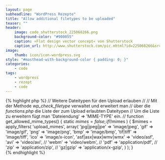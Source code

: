 ```yaml
---
layout: page
subheadline: "WordPress Rezepte"
title: "Allow additional filetypes to be uploaded"
teaser: ""
header:
    image: code_shutterstock_225068266.png
    background-color: "#900055"
    caption: »Flat design vector concept« von Shutterstock
    caption_url: http://www.shutterstock.com/pic.mhtml?id=225068266&src=id
image:
    thumb: icon/icon-wordpress.svg
style: "#masthead-with-background-color { padding: 0; }"
categories:
    - code
tags:
    - wordpress
    - rezept
    - code
---
```


{% highlight php %}
// Weitere Dateitypen für den Upload erlauben
//
// Mit der Methode *wp_check_filetype* verwaltet und erweitert man
// über die *functions.php* die Liste der zum Upload erlaubten Dateitypen
// Um die Liste zu erweitern fügt man 'Dateiendung' => 'MIME-TYPE' ein.
//
function get_allowed_mime_types() {
	static $mimes = false;
	if ( !$mimes ) {
		$mimes = apply_filters( 'upload_mimes', array(
			'jpg|jpeg|jpe' => 'image/jpeg',
			'gif' => 'image/gif',
			'png' => 'image/png',
			'bmp' => 'image/bmp',
			'tif|tiff' => 'image/tiff',
			'ico' => 'image/x-icon',
			'asf|asx|wax|wmv|wmx' => 'video/asf',
			'avi' => 'video/avi',
			// 'webm' => 'video/webm',
			// 'pdf' => 'application/pdf',
			// 'zip' => 'application/zip',
			// 'gz|gzip' => 'application/x-gzip',
		) );
	}                
{% endhighlight %}
